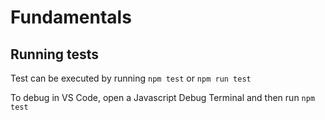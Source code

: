 # Fundamentals

## Running tests

Test can be executed by running `npm test` or `npm run test`

To debug in VS Code, open a Javascript Debug Terminal and then run `npm test`
